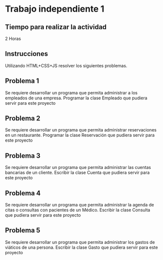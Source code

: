 # Trabajo independiente 1

## Tiempo para realizar la actividad
2 Horas

## Instrucciones
Utilizando HTML+CSS+JS resolver los siguientes problemas.

## Problema 1
Se requiere desarrollar un programa que permita administrar a los empleados de una empresa. Programar la clase Empleado que pudiera servir para este proyecto

## Problema 2
Se requiere desarrollar un programa que permita administrar reservaciones en un restaurante. Programar la clase Reservación que pudiera servir para este proyecto

## Problema 3
Se requiere desarrollar un programa que permita administrar las cuentas bancarias de un cliente. Escribir la clase Cuenta que pudiera servir para este proyecto

## Problema 4
Se requiere desarrollar un programa que permita administrar la agenda de citas o consultas con pacientes de un Médico. Escribir la clase Consulta que pudiera servir para este proyecto

## Problema 5
Se requiere desarrollar un programa que permita administrar los gastos de viáticos de una persona. Escribir la clase Gasto que pudiera servir para este proyecto
